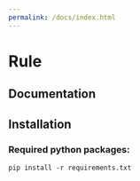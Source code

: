 ```yaml
---
permalink: /docs/index.html
---
```



# Rule

## Documentation


## Installation

### Required python packages:

`pip install -r requirements.txt`
